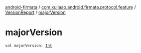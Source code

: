 [android-firmata](../../index.md) / [com.xujiaao.android.firmata.protocol.feature](../index.md) / [VersionReport](index.md) / [majorVersion](./major-version.md)

# majorVersion

`val majorVersion: `[`Int`](https://kotlinlang.org/api/latest/jvm/stdlib/kotlin/-int/index.html)